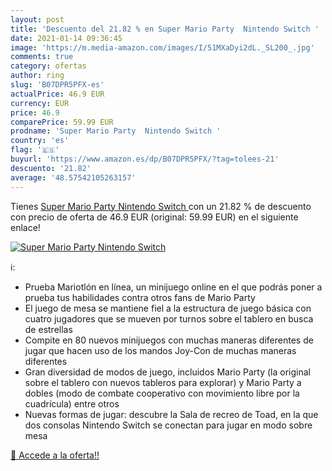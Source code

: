 ```yaml
---
layout: post
title: 'Descuento del 21.82 % en Super Mario Party  Nintendo Switch '
date: 2021-01-14 09:36:45
image: 'https://m.media-amazon.com/images/I/51MXaDyi2dL._SL200_.jpg'
comments: true
category: ofertas
author: ring
slug: 'B07DPR5PFX-es'
actualPrice: 46.9 EUR
currency: EUR
price: 46.9
comparePrice: 59.99 EUR
prodname: 'Super Mario Party  Nintendo Switch '
country: 'es'
flag: '🇪🇸'
buyurl: 'https://www.amazon.es/dp/B07DPR5PFX/?tag=tolees-21'
descuento: '21.82'
average: '48.57542105263157'
---
```


Tienes [Super Mario Party  Nintendo Switch ](https://www.amazon.es/dp/B07DPR5PFX/?tag=tolees-21) con un 21.82 % de descuento con precio de oferta de 46.9 EUR (original: 59.99 EUR) en el siguiente enlace!

[![Super Mario Party  Nintendo Switch ](https://m.media-amazon.com/images/I/51MXaDyi2dL._SL200_.jpg)](https://www.amazon.es/dp/B07DPR5PFX/?tag=tolees-21)

ℹ️:

- Prueba Mariotlón en línea, un minijuego online en el que podrás poner a prueba tus habilidades contra otros fans de Mario Party
- El juego de mesa se mantiene fiel a la estructura de juego básica con cuatro jugadores que se mueven por turnos sobre el tablero en busca de estrellas
- Compite en 80 nuevos minijuegos con muchas maneras diferentes de jugar que hacen uso de los mandos Joy-Con de muchas maneras diferentes
- Gran diversidad de modos de juego, incluidos Mario Party (la original sobre el tablero con nuevos tableros para explorar) y Mario Party a dobles (modo de combate cooperativo con movimiento libre por la cuadrícula) entre otros
- Nuevas formas de jugar: descubre la Sala de recreo de Toad, en la que dos consolas Nintendo Switch se conectan para jugar en modo sobre mesa

[🛒 Accede a la oferta!!](https://www.amazon.es/dp/B07DPR5PFX/?tag=tolees-21)
